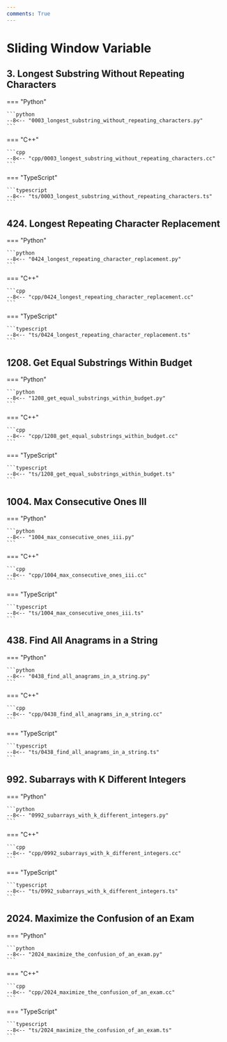 ```yaml
---
comments: True
---
```


# Sliding Window Variable

## 3. Longest Substring Without Repeating Characters

=== "Python"

    ```python
    --8<-- "0003_longest_substring_without_repeating_characters.py"
    ```

=== "C++"

    ```cpp
    --8<-- "cpp/0003_longest_substring_without_repeating_characters.cc"
    ```

=== "TypeScript"

    ```typescript
    --8<-- "ts/0003_longest_substring_without_repeating_characters.ts"
    ```

## 424. Longest Repeating Character Replacement

=== "Python"

    ```python
    --8<-- "0424_longest_repeating_character_replacement.py"
    ```

=== "C++"

    ```cpp
    --8<-- "cpp/0424_longest_repeating_character_replacement.cc"
    ```

=== "TypeScript"

    ```typescript
    --8<-- "ts/0424_longest_repeating_character_replacement.ts"
    ```

## 1208. Get Equal Substrings Within Budget

=== "Python"

    ```python
    --8<-- "1208_get_equal_substrings_within_budget.py"
    ```

=== "C++"

    ```cpp
    --8<-- "cpp/1208_get_equal_substrings_within_budget.cc"
    ```

=== "TypeScript"

    ```typescript
    --8<-- "ts/1208_get_equal_substrings_within_budget.ts"
    ```

## 1004. Max Consecutive Ones III

=== "Python"

    ```python
    --8<-- "1004_max_consecutive_ones_iii.py"
    ```

=== "C++"

    ```cpp
    --8<-- "cpp/1004_max_consecutive_ones_iii.cc"
    ```

=== "TypeScript"

    ```typescript
    --8<-- "ts/1004_max_consecutive_ones_iii.ts"
    ```

## 438. Find All Anagrams in a String

=== "Python"

    ```python
    --8<-- "0438_find_all_anagrams_in_a_string.py"
    ```

=== "C++"

    ```cpp
    --8<-- "cpp/0438_find_all_anagrams_in_a_string.cc"
    ```

=== "TypeScript"

    ```typescript
    --8<-- "ts/0438_find_all_anagrams_in_a_string.ts"
    ```

## 992. Subarrays with K Different Integers

=== "Python"

    ```python
    --8<-- "0992_subarrays_with_k_different_integers.py"
    ```

=== "C++"

    ```cpp
    --8<-- "cpp/0992_subarrays_with_k_different_integers.cc"
    ```

=== "TypeScript"

    ```typescript
    --8<-- "ts/0992_subarrays_with_k_different_integers.ts"
    ```

## 2024. Maximize the Confusion of an Exam

=== "Python"

    ```python
    --8<-- "2024_maximize_the_confusion_of_an_exam.py"
    ```

=== "C++"

    ```cpp
    --8<-- "cpp/2024_maximize_the_confusion_of_an_exam.cc"
    ```

=== "TypeScript"

    ```typescript
    --8<-- "ts/2024_maximize_the_confusion_of_an_exam.ts"
    ```
